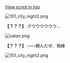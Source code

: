 [View script in lisp](../scripts/100104073.txt)

![101_city_night2.png](../images/backgrounds/101_city_night2.png)

**【？？？】**
グウウウウウウ…

![satan.png](../images/backgrounds/satan.png)

**【？？？】**
――頼んだぜ、相棒

![101_city_night2.png](../images/backgrounds/101_city_night2.png)

